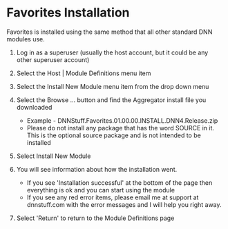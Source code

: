 
# Favorites Installation 



Favorites is installed using the same method that all other standard DNN
modules use.

1.  Log in as a superuser (usually the host account, but it could be any
    other superuser account)
2.  Select the Host | Module Definitions menu item
3.  Select the Install New Module menu item from the drop down menu
4.  Select the Browse ... button and find the Aggregator install file
    you downloaded
    -   Example - DNNStuff.Favorites.01.00.00.INSTALL.DNN4.Release.zip
    -   Please do not install any package that has the word SOURCE in
        it. This is the optional source package and is not intended to
        be installed

5.  Select Install New Module
6.  You will see information about how the installation went.
    -   If you see 'Installation successful' at the bottom of the page
        then everything is ok and you can start using the module
    -   If you see any red error items, please email me at support at
        dnnstuff.com with the error messages and I will help you right
        away.

7.  Select 'Return' to return to the Module Definitions page


